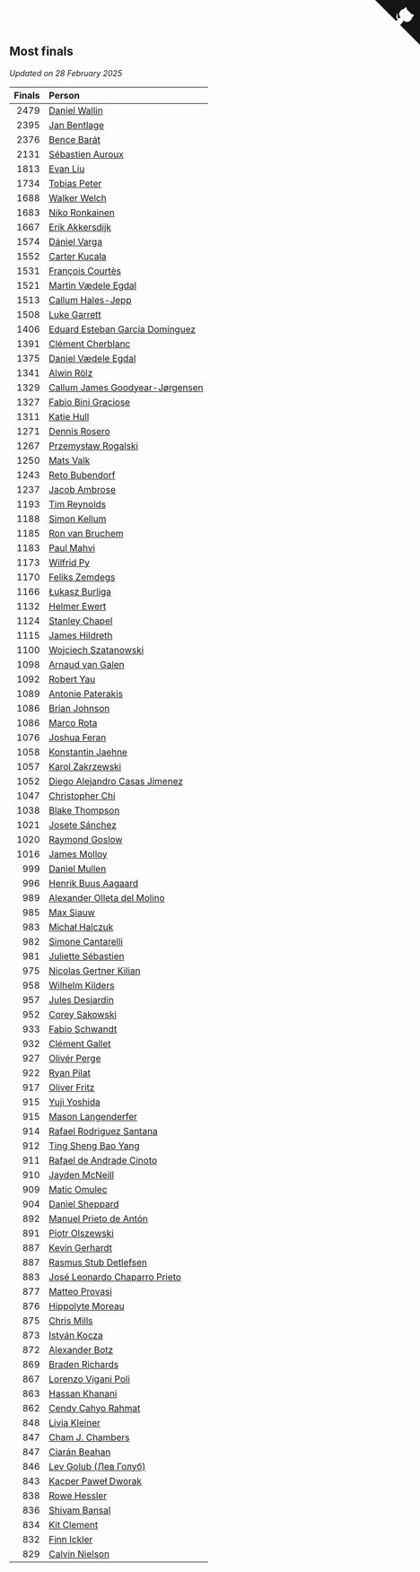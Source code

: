 ## Most finals

*Updated on 28 February 2025*

| Finals | Person |
| ---: | :--- |
| 2479 | [Daniel Wallin](https://www.worldcubeassociation.org/persons/2013WALL03) |
| 2395 | [Jan Bentlage](https://www.worldcubeassociation.org/persons/2010BENT01) |
| 2376 | [Bence Barát](https://www.worldcubeassociation.org/persons/2008BARA01) |
| 2131 | [Sébastien Auroux](https://www.worldcubeassociation.org/persons/2008AURO01) |
| 1813 | [Evan Liu](https://www.worldcubeassociation.org/persons/2009LIUE01) |
| 1734 | [Tobias Peter](https://www.worldcubeassociation.org/persons/2014PETE03) |
| 1688 | [Walker Welch](https://www.worldcubeassociation.org/persons/2011WELC01) |
| 1683 | [Niko Ronkainen](https://www.worldcubeassociation.org/persons/2010RONK01) |
| 1667 | [Erik Akkersdijk](https://www.worldcubeassociation.org/persons/2005AKKE01) |
| 1574 | [Dániel Varga](https://www.worldcubeassociation.org/persons/2008VARG01) |
| 1552 | [Carter Kucala](https://www.worldcubeassociation.org/persons/2015KUCA01) |
| 1531 | [François Courtès](https://www.worldcubeassociation.org/persons/2008COUR01) |
| 1521 | [Martin Vædele Egdal](https://www.worldcubeassociation.org/persons/2013EGDA02) |
| 1513 | [Callum Hales-Jepp](https://www.worldcubeassociation.org/persons/2012HALE01) |
| 1508 | [Luke Garrett](https://www.worldcubeassociation.org/persons/2017GARR05) |
| 1406 | [Eduard Esteban García Domínguez](https://www.worldcubeassociation.org/persons/2011EDUA01) |
| 1391 | [Clément Cherblanc](https://www.worldcubeassociation.org/persons/2014CHER05) |
| 1375 | [Daniel Vædele Egdal](https://www.worldcubeassociation.org/persons/2013EGDA01) |
| 1341 | [Alwin Rölz](https://www.worldcubeassociation.org/persons/2016ROLZ01) |
| 1329 | [Callum James Goodyear-Jørgensen](https://www.worldcubeassociation.org/persons/2012GOOD02) |
| 1327 | [Fabio Bini Graciose](https://www.worldcubeassociation.org/persons/2010GRAC02) |
| 1311 | [Katie Hull](https://www.worldcubeassociation.org/persons/2010HULL01) |
| 1271 | [Dennis Rosero](https://www.worldcubeassociation.org/persons/2010ROSE03) |
| 1267 | [Przemysław Rogalski](https://www.worldcubeassociation.org/persons/2013ROGA02) |
| 1250 | [Mats Valk](https://www.worldcubeassociation.org/persons/2007VALK01) |
| 1243 | [Reto Bubendorf](https://www.worldcubeassociation.org/persons/2012BUBE01) |
| 1237 | [Jacob Ambrose](https://www.worldcubeassociation.org/persons/2010AMBR01) |
| 1193 | [Tim Reynolds](https://www.worldcubeassociation.org/persons/2005REYN01) |
| 1188 | [Simon Kellum](https://www.worldcubeassociation.org/persons/2016KELL12) |
| 1185 | [Ron van Bruchem](https://www.worldcubeassociation.org/persons/2003BRUC01) |
| 1183 | [Paul Mahvi](https://www.worldcubeassociation.org/persons/2012MAHV01) |
| 1173 | [Wilfrid Py](https://www.worldcubeassociation.org/persons/2016PYWI01) |
| 1170 | [Feliks Zemdegs](https://www.worldcubeassociation.org/persons/2009ZEMD01) |
| 1166 | [Łukasz Burliga](https://www.worldcubeassociation.org/persons/2013BURL01) |
| 1132 | [Helmer Ewert](https://www.worldcubeassociation.org/persons/2015EWER01) |
| 1124 | [Stanley Chapel](https://www.worldcubeassociation.org/persons/2016CHAP04) |
| 1115 | [James Hildreth](https://www.worldcubeassociation.org/persons/2009HILD01) |
| 1100 | [Wojciech Szatanowski](https://www.worldcubeassociation.org/persons/2011SZAT01) |
| 1098 | [Arnaud van Galen](https://www.worldcubeassociation.org/persons/2006GALE01) |
| 1092 | [Robert Yau](https://www.worldcubeassociation.org/persons/2009YAUR01) |
| 1089 | [Antonie Paterakis](https://www.worldcubeassociation.org/persons/2012PATE01) |
| 1086 | [Brian Johnson](https://www.worldcubeassociation.org/persons/2013JOHN10) |
| 1086 | [Marco Rota](https://www.worldcubeassociation.org/persons/2009ROTA01) |
| 1076 | [Joshua Feran](https://www.worldcubeassociation.org/persons/2011FERA01) |
| 1058 | [Konstantin Jaehne](https://www.worldcubeassociation.org/persons/2015JAEH01) |
| 1057 | [Karol Zakrzewski](https://www.worldcubeassociation.org/persons/2014ZAKR01) |
| 1052 | [Diego Alejandro Casas Jimenez](https://www.worldcubeassociation.org/persons/2014JIME05) |
| 1047 | [Christopher Chi](https://www.worldcubeassociation.org/persons/2014CHIC01) |
| 1038 | [Blake Thompson](https://www.worldcubeassociation.org/persons/2010THOM03) |
| 1021 | [Josete Sánchez](https://www.worldcubeassociation.org/persons/2015SANC18) |
| 1020 | [Raymond Goslow](https://www.worldcubeassociation.org/persons/2014GOSL01) |
| 1016 | [James Molloy](https://www.worldcubeassociation.org/persons/2011MOLL01) |
| 999 | [Daniel Mullen](https://www.worldcubeassociation.org/persons/2016MULL04) |
| 996 | [Henrik Buus Aagaard](https://www.worldcubeassociation.org/persons/2006BUUS01) |
| 989 | [Alexander Olleta del Molino](https://www.worldcubeassociation.org/persons/2008OLLE01) |
| 985 | [Max Siauw](https://www.worldcubeassociation.org/persons/2017SIAU02) |
| 983 | [Michał Halczuk](https://www.worldcubeassociation.org/persons/2006HALC01) |
| 982 | [Simone Cantarelli](https://www.worldcubeassociation.org/persons/2012CANT02) |
| 981 | [Juliette Sébastien](https://www.worldcubeassociation.org/persons/2014SEBA01) |
| 975 | [Nicolas Gertner Kilian](https://www.worldcubeassociation.org/persons/2013GERT01) |
| 958 | [Wilhelm Kilders](https://www.worldcubeassociation.org/persons/2010KILD02) |
| 957 | [Jules Desjardin](https://www.worldcubeassociation.org/persons/2010DESJ01) |
| 952 | [Corey Sakowski](https://www.worldcubeassociation.org/persons/2011SAKO01) |
| 933 | [Fabio Schwandt](https://www.worldcubeassociation.org/persons/2014SCHW02) |
| 932 | [Clément Gallet](https://www.worldcubeassociation.org/persons/2004GALL02) |
| 927 | [Olivér Perge](https://www.worldcubeassociation.org/persons/2007PERG01) |
| 922 | [Ryan Pilat](https://www.worldcubeassociation.org/persons/2016PILA03) |
| 917 | [Oliver Fritz](https://www.worldcubeassociation.org/persons/2014FRIT02) |
| 915 | [Yuji Yoshida](https://www.worldcubeassociation.org/persons/2015YOSH01) |
| 915 | [Mason Langenderfer](https://www.worldcubeassociation.org/persons/2013LANG03) |
| 914 | [Rafael Rodriguez Santana](https://www.worldcubeassociation.org/persons/2012SANT12) |
| 912 | [Ting Sheng Bao Yang](https://www.worldcubeassociation.org/persons/2008BAOY01) |
| 911 | [Rafael de Andrade Cinoto](https://www.worldcubeassociation.org/persons/2007CINO01) |
| 910 | [Jayden McNeill](https://www.worldcubeassociation.org/persons/2012MCNE01) |
| 909 | [Matic Omulec](https://www.worldcubeassociation.org/persons/2010OMUL02) |
| 904 | [Daniel Sheppard](https://www.worldcubeassociation.org/persons/2009SHEP01) |
| 892 | [Manuel Prieto de Antón](https://www.worldcubeassociation.org/persons/2015ANTO04) |
| 891 | [Piotr Olszewski](https://www.worldcubeassociation.org/persons/2013OLSZ02) |
| 887 | [Kevin Gerhardt](https://www.worldcubeassociation.org/persons/2013GERH01) |
| 887 | [Rasmus Stub Detlefsen](https://www.worldcubeassociation.org/persons/2014DETL01) |
| 883 | [José Leonardo Chaparro Prieto](https://www.worldcubeassociation.org/persons/2011CHAP01) |
| 877 | [Matteo Provasi](https://www.worldcubeassociation.org/persons/2009PROV01) |
| 876 | [Hippolyte Moreau](https://www.worldcubeassociation.org/persons/2008MORE02) |
| 875 | [Chris Mills](https://www.worldcubeassociation.org/persons/2014MILL04) |
| 873 | [István Kocza](https://www.worldcubeassociation.org/persons/2005KOCZ01) |
| 872 | [Alexander Botz](https://www.worldcubeassociation.org/persons/2013BOTZ01) |
| 869 | [Braden Richards](https://www.worldcubeassociation.org/persons/2017RICH02) |
| 867 | [Lorenzo Vigani Poli](https://www.worldcubeassociation.org/persons/2007POLI01) |
| 863 | [Hassan Khanani](https://www.worldcubeassociation.org/persons/2018KHAN26) |
| 862 | [Cendy Cahyo Rahmat](https://www.worldcubeassociation.org/persons/2010RAHM02) |
| 848 | [Livia Kleiner](https://www.worldcubeassociation.org/persons/2013KLEI03) |
| 847 | [Cham J. Chambers](https://www.worldcubeassociation.org/persons/2017CHAM09) |
| 847 | [Ciarán Beahan](https://www.worldcubeassociation.org/persons/2012BEAH01) |
| 846 | [Lev Golub (Лев Голуб)](https://www.worldcubeassociation.org/persons/2014HOLU01) |
| 843 | [Kacper Paweł Dworak](https://www.worldcubeassociation.org/persons/2020DWOR01) |
| 838 | [Rowe Hessler](https://www.worldcubeassociation.org/persons/2007HESS01) |
| 836 | [Shivam Bansal](https://www.worldcubeassociation.org/persons/2011BANS02) |
| 834 | [Kit Clement](https://www.worldcubeassociation.org/persons/2008CLEM01) |
| 832 | [Finn Ickler](https://www.worldcubeassociation.org/persons/2012ICKL01) |
| 829 | [Calvin Nielson](https://www.worldcubeassociation.org/persons/2014NIEL03) |


<a href="https://github.com/jonatanklosko/wca_statistics" class="github-corner" aria-label="View source on Github"><svg width="80" height="80" viewBox="0 0 250 250" style="fill:#151513; color:#fff; position: absolute; top: 0; border: 0; right: 0;" aria-hidden="true"><path d="M0,0 L115,115 L130,115 L142,142 L250,250 L250,0 Z"></path><path d="M128.3,109.0 C113.8,99.7 119.0,89.6 119.0,89.6 C122.0,82.7 120.5,78.6 120.5,78.6 C119.2,72.0 123.4,76.3 123.4,76.3 C127.3,80.9 125.5,87.3 125.5,87.3 C122.9,97.6 130.6,101.9 134.4,103.2" fill="currentColor" style="transform-origin: 130px 106px;" class="octo-arm"></path><path d="M115.0,115.0 C114.9,115.1 118.7,116.5 119.8,115.4 L133.7,101.6 C136.9,99.2 139.9,98.4 142.2,98.6 C133.8,88.0 127.5,74.4 143.8,58.0 C148.5,53.4 154.0,51.2 159.7,51.0 C160.3,49.4 163.2,43.6 171.4,40.1 C171.4,40.1 176.1,42.5 178.8,56.2 C183.1,58.6 187.2,61.8 190.9,65.4 C194.5,69.0 197.7,73.2 200.1,77.6 C213.8,80.2 216.3,84.9 216.3,84.9 C212.7,93.1 206.9,96.0 205.4,96.6 C205.1,102.4 203.0,107.8 198.3,112.5 C181.9,128.9 168.3,122.5 157.7,114.1 C157.9,116.9 156.7,120.9 152.7,124.9 L141.0,136.5 C139.8,137.7 141.6,141.9 141.8,141.8 Z" fill="currentColor" class="octo-body"></path></svg></a><style>.github-corner:hover .octo-arm{animation:octocat-wave 560ms ease-in-out}@keyframes octocat-wave{0%,100%{transform:rotate(0)}20%,60%{transform:rotate(-25deg)}40%,80%{transform:rotate(10deg)}}@media (max-width:500px){.github-corner:hover .octo-arm{animation:none}.github-corner .octo-arm{animation:octocat-wave 560ms ease-in-out}}</style>
